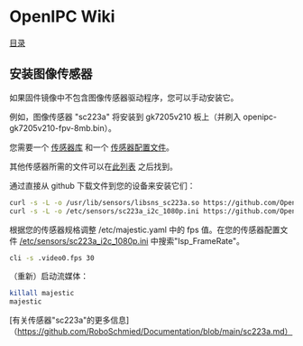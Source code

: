 # OpenIPC Wiki
[目录](../README.zh.md)

安装图像传感器 
-----------------------

如果固件镜像中不包含图像传感器驱动程序，您可以手动安装它。

例如，图像传感器 "sc223a" 将安装到 gk7205v210 板上（并刷入 openipc-gk7205v210-fpv-8mb.bin）。

您需要一个 [传感器库](https://github.com/OpenIPC/firmware/raw/master/general/package/goke-osdrv-gk7205v200/files/sensor/libsns_sc223a.so) 和一个 [传感器配置文件](https://github.com/OpenIPC/firmware/raw/master/general/package/goke-osdrv-gk7205v200/files/sensor/config/sc223a_i2c_1080p.ini)。

其他传感器所需的文件可以在[此列表](firmware-sensors.md) 之后找到。

通过直接从 github 下载文件到您的设备来安装它们：
```sh
curl -s -L -o /usr/lib/sensors/libsns_sc223a.so https://github.com/OpenIPC/firmware/raw/master/general/package/goke-osdrv-gk7205v200/files/sensor/libsns_sc223a.so
curl -s -L -o /etc/sensors/sc223a_i2c_1080p.ini https://github.com/OpenIPC/firmware/raw/master/general/package/goke-osdrv-gk7205v200/files/sensor/config/sc223a_i2c_1080p.ini
```

根据您的传感器规格调整 /etc/majestic.yaml 中的 fps 值。在您的传感器配置文件 [/etc/sensors/sc223a_i2c_1080p.ini](https://github.com/OpenIPC/firmware/raw/master/general/package/goke-osdrv-gk7205v200/files/sensor/config/sc223a_i2c_1080p.ini) 中搜索"Isp_FrameRate"。

```sh
cli -s .video0.fps 30
```

（重新）启动流媒体：

```sh
killall majestic
majestic
```

[有关传感器"sc223a"的更多信息]（https://github.com/RoboSchmied/Documentation/blob/main/sc223a.md）

